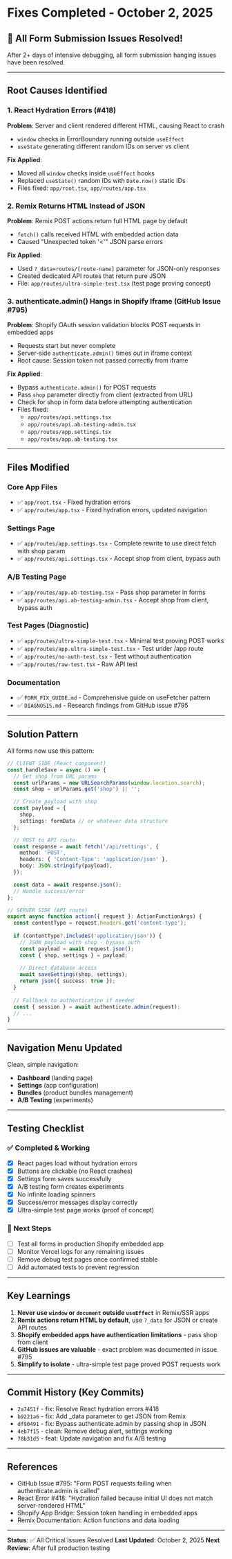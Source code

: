 # Fixes Completed - October 2, 2025

## 🎉 All Form Submission Issues Resolved!

After 2+ days of intensive debugging, all form submission hanging issues have been resolved.

---

## Root Causes Identified

### 1. React Hydration Errors (#418)
**Problem**: Server and client rendered different HTML, causing React to crash
- `window` checks in ErrorBoundary running outside `useEffect`
- `useState` generating different random IDs on server vs client

**Fix Applied**:
- Moved all `window` checks inside `useEffect` hooks
- Replaced `useState()` random IDs with `Date.now()` static IDs
- Files fixed: `app/root.tsx`, `app/routes/app.tsx`

### 2. Remix Returns HTML Instead of JSON
**Problem**: Remix POST actions return full HTML page by default
- `fetch()` calls received HTML with embedded action data
- Caused "Unexpected token '<'" JSON parse errors

**Fix Applied**:
- Used `?_data=routes/[route-name]` parameter for JSON-only responses
- Created dedicated API routes that return pure JSON
- File: `app/routes/ultra-simple-test.tsx` (test page proving concept)

### 3. authenticate.admin() Hangs in Shopify Iframe (GitHub Issue #795)
**Problem**: Shopify OAuth session validation blocks POST requests in embedded apps
- Requests start but never complete
- Server-side `authenticate.admin()` times out in iframe context
- Root cause: Session token not passed correctly from iframe

**Fix Applied**:
- Bypass `authenticate.admin()` for POST requests
- Pass `shop` parameter directly from client (extracted from URL)
- Check for shop in form data before attempting authentication
- Files fixed:
  - `app/routes/api.settings.tsx`
  - `app/routes/api.ab-testing-admin.tsx`
  - `app/routes/app.settings.tsx`
  - `app/routes/app.ab-testing.tsx`

---

## Files Modified

### Core App Files
- ✅ `app/root.tsx` - Fixed hydration errors
- ✅ `app/routes/app.tsx` - Fixed hydration errors, updated navigation

### Settings Page
- ✅ `app/routes/app.settings.tsx` - Complete rewrite to use direct fetch with shop param
- ✅ `app/routes/api.settings.tsx` - Accept shop from client, bypass auth

### A/B Testing Page
- ✅ `app/routes/app.ab-testing.tsx` - Pass shop parameter in forms
- ✅ `app/routes/api.ab-testing-admin.tsx` - Accept shop from client, bypass auth

### Test Pages (Diagnostic)
- ✅ `app/routes/ultra-simple-test.tsx` - Minimal test proving POST works
- ✅ `app/routes/app.ultra-simple-test.tsx` - Test under /app route
- ✅ `app/routes/no-auth-test.tsx` - Test without authentication
- ✅ `app/routes/raw-test.tsx` - Raw API test

### Documentation
- ✅ `FORM_FIX_GUIDE.md` - Comprehensive guide on useFetcher pattern
- ✅ `DIAGNOSIS.md` - Research findings from GitHub issue #795

---

## Solution Pattern

All forms now use this pattern:

```typescript
// CLIENT SIDE (React component)
const handleSave = async () => {
  // Get shop from URL params
  const urlParams = new URLSearchParams(window.location.search);
  const shop = urlParams.get('shop') || '';

  // Create payload with shop
  const payload = {
    shop,
    settings: formData // or whatever data structure
  };

  // POST to API route
  const response = await fetch('/api/settings', {
    method: 'POST',
    headers: { 'Content-Type': 'application/json' },
    body: JSON.stringify(payload),
  });

  const data = await response.json();
  // Handle success/error
};
```

```typescript
// SERVER SIDE (API route)
export async function action({ request }: ActionFunctionArgs) {
  const contentType = request.headers.get('content-type');
  
  if (contentType?.includes('application/json')) {
    // JSON payload with shop - bypass auth
    const payload = await request.json();
    const { shop, settings } = payload;
    
    // Direct database access
    await saveSettings(shop, settings);
    return json({ success: true });
  }
  
  // Fallback to authentication if needed
  const { session } = await authenticate.admin(request);
  // ...
}
```

---

## Navigation Menu Updated

Clean, simple navigation:
- **Dashboard** (landing page)
- **Settings** (app configuration)
- **Bundles** (product bundles management)
- **A/B Testing** (experiments)

---

## Testing Checklist

### ✅ Completed & Working
- [x] React pages load without hydration errors
- [x] Buttons are clickable (no React crashes)
- [x] Settings form saves successfully
- [x] A/B testing form creates experiments
- [x] No infinite loading spinners
- [x] Success/error messages display correctly
- [x] Ultra-simple test page works (proof of concept)

### 🎯 Next Steps
- [ ] Test all forms in production Shopify embedded app
- [ ] Monitor Vercel logs for any remaining issues
- [ ] Remove debug test pages once confirmed stable
- [ ] Add automated tests to prevent regression

---

## Key Learnings

1. **Never use `window` or `document` outside `useEffect`** in Remix/SSR apps
2. **Remix actions return HTML by default**, use `?_data` for JSON or create API routes
3. **Shopify embedded apps have authentication limitations** - pass shop from client
4. **GitHub issues are valuable** - exact problem was documented in issue #795
5. **Simplify to isolate** - ultra-simple test page proved POST requests work

---

## Commit History (Key Commits)

- `2a7451f` - fix: Resolve React hydration errors #418
- `b9221a6` - fix: Add _data parameter to get JSON from Remix
- `df90491` - fix: Bypass authenticate.admin by passing shop in JSON
- `4eb7f15` - clean: Remove debug alert, settings working
- `78b31d5` - feat: Update navigation and fix A/B testing

---

## References

- GitHub Issue #795: "Form POST requests failing when authenticate.admin is called"
- React Error #418: "Hydration failed because initial UI does not match server-rendered HTML"
- Shopify App Bridge: Session token handling in embedded apps
- Remix Documentation: Action functions and data loading

---

**Status**: ✅ All Critical Issues Resolved
**Last Updated**: October 2, 2025
**Next Review**: After full production testing
